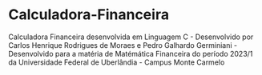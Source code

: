# Calculadora-Financeira
Calculadora Financeira desenvolvida em Linguagem C - Desenvolvido por Carlos Henrique Rodrigues de Moraes e Pedro Galhardo Germiniani - Desenvolvido para a matéria de Matémática Financeira do período 2023/1 da Universidade Federal de Uberlândia - Campus Monte Carmelo
